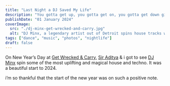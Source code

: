 ```yaml
---
title: "Last Night a DJ Saved My Life"
description: "You gotta get up, you gotta get on, you gotta get down girl"
publishDate: "01 January 2024"
coverImage:
  src: "./dj-minx-get-wrecked-and-carry.jpg"
  alt: "DJ Minx, a legendary artist out of Detroit spins house tracks while backlit by flood lights and lasers in front of a crowd"
tags: ["dance", "music", "photos", "nightlife"]
draft: false
---
```


On New Year’s Day at [Get Wrecked & Carry](https://www.instagram.com/wreckednyc/?hl=en), [Sir Aditya](https://bsky.app/profile/chimeracoder.bsky.social) & i got to see [DJ Minx](https://www.djminx.us/) spin some of the most uplifting and magical house and techno. It was a beautiful start to 2024.

i’m so thankful that the start of the new year was on such a positive note.
